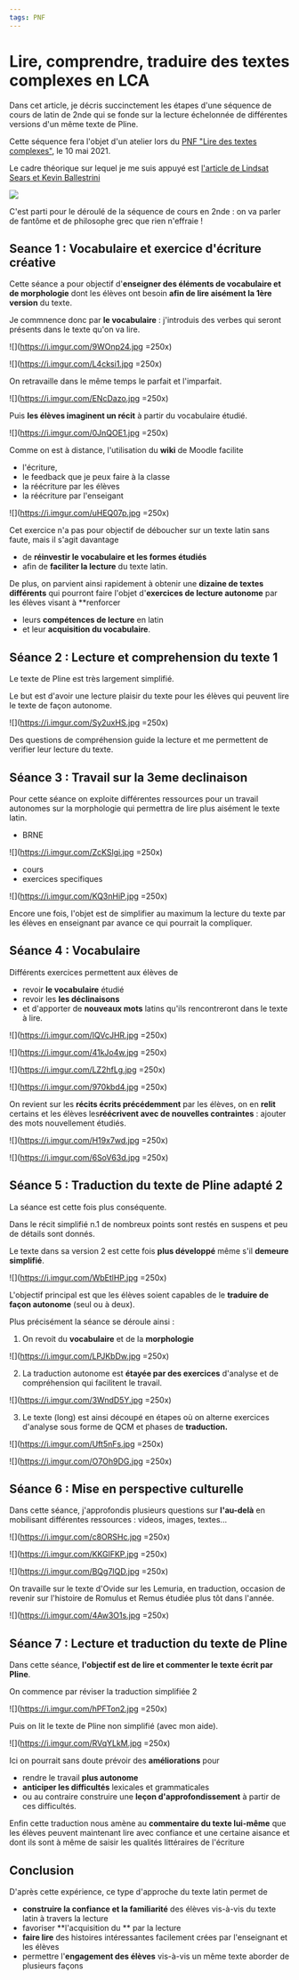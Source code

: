```yaml
---
tags: PNF
---
```


# Lire, comprendre, traduire des textes complexes en LCA

Dans cet article, je décris succinctement les étapes d'une séquence de cours de latin de 2nde qui se fonde sur la lecture échelonnée de différentes versions d'un même texte de Pline.

Cette séquence fera l'objet d'un atelier lors du [PNF "Lire des textes complexes"](https://eduscol.education.fr/2750/rendez-vous-des-lettres-2021-lire-et-faire-lire-des-oeuvres-litteraires-complexes), le 10 mai 2021. 

Le cadre théorique sur lequel je me suis appuyé est [l'article de Lindsat Sears et Kevin Ballestrini](https://www.cambridge.org/core/journals/journal-of-classics-teaching/article/adapting-antiquity-using-tiered-texts-to-increase-latin-reading-proficiency/AA82FBC3378B9668B574399F598F7489)

![](https://i.imgur.com/ybJnqMO.png)

C'est parti pour le déroulé de la séquence de cours en 2nde : on va parler de fantôme et de philosophe grec que rien n'effraie !

## Seance 1 : Vocabulaire et exercice d'écriture créative

Cette séance a pour objectif d'**enseigner des éléments de vocabulaire et de morphologie** dont les élèves ont besoin **afin de lire aisément la 1ère version** du texte. 

Je commnence donc par **le vocabulaire** : j'introduis des verbes qui seront présents dans le texte qu'on va lire.

![](https://i.imgur.com/9WOnp24.jpg =250x)

![](https://i.imgur.com/L4cksi1.jpg =250x)

On retravaille dans le même temps le parfait et l'imparfait.

![](https://i.imgur.com/ENcDazo.jpg =250x)

Puis **les élèves imaginent un récit** à partir du vocabulaire étudié.

![](https://i.imgur.com/0JnQOE1.jpg =250x)

Comme on est à distance, l'utilisation du **wiki** de Moodle facilite 
- l'écriture, 
- le feedback que je peux faire à la classe 
- la réécriture par les élèves
- la réécriture par l'enseigant

![](https://i.imgur.com/uHEQ07p.jpg =250x)

Cet exercice n'a pas pour objectif de déboucher sur un texte latin sans faute, mais il s'agit davantage 
- de **réinvestir le vocabulaire et les formes étudiés** 
- afin de **faciliter la lecture** du texte latin.

De plus, on parvient ainsi rapidement à obtenir une **dizaine de textes différents** qui pourront faire l'objet d'**exercices de lecture autonome** par les élèves visant à **renforcer 
- leurs **compétences de lecture** en latin
- et leur **acquisition du vocabulaire**.


## Séance 2 : Lecture et comprehension du texte 1

Le texte de Pline est très largement simplifié.

Le but est d'avoir une lecture plaisir du texte pour les élèves qui peuvent lire le texte de façon autonome.

![](https://i.imgur.com/Sy2uxHS.jpg =250x)

Des questions de compréhension guide la lecture et me permettent de verifier leur lecture du texte.


## Séance 3 : Travail sur la 3eme declinaison 

Pour cette séance on exploite différentes ressources pour un travail autonomes sur la morphologie qui permettra de lire plus aisément le texte latin.

- BRNE 

![](https://i.imgur.com/ZcKSlgi.jpg =250x)


- cours 
- exercices specifiques

![](https://i.imgur.com/KQ3nHiP.jpg =250x)

Encore une fois, l'objet est de simplifier au maximum la lecture du texte par les élèves en enseignant par avance ce qui pourrait la compliquer. 


## Séance 4 : Vocabulaire

Différents exercices permettent aux élèves de 
- revoir **le vocabulaire** étudié 
- revoir les **les déclinaisons** 
- et d'apporter de **nouveaux mots** latins qu'ils rencontreront dans le texte à lire. 

![](https://i.imgur.com/IQVcJHR.jpg =250x)

![](https://i.imgur.com/41kJo4w.jpg =250x)

![](https://i.imgur.com/LZ2hfLg.jpg =250x)

![](https://i.imgur.com/970kbd4.jpg =250x)


On revient sur les **récits écrits précédemment** par les élèves, on en **relit** certains et les élèves les**réécrivent avec de nouvelles contraintes** : ajouter des mots nouvellement étudiés.


![](https://i.imgur.com/H19x7wd.jpg =250x)


![](https://i.imgur.com/6SoV63d.jpg =250x)



## Séance 5 : Traduction du texte de Pline adapté 2

La séance est cette fois plus conséquente. 

Dans le récit simplifié n.1 de nombreux points sont restés en suspens et peu de détails sont donnés. 

Le texte dans sa version 2 est cette fois **plus développé** même s'il **demeure simplifié**.

![](https://i.imgur.com/WbEtlHP.jpg =250x)


L'objectif principal est que les élèves soient capables de le **traduire de façon autonome** (seul ou à deux). 

Plus précisément la séance se déroule ainsi : 

1. On revoit du **vocabulaire** et de la **morphologie** 

![](https://i.imgur.com/LPJKbDw.jpg =250x)


2. La traduction autonome est **étayée par des exercices** d'analyse et de compréhension qui facilitent le travail.

![](https://i.imgur.com/3WndD5Y.jpg =250x)


3. Le texte (long) est ainsi découpé en étapes où on alterne exercices d'analyse sous forme de QCM et phases de **traduction.**

![](https://i.imgur.com/Uft5nFs.jpg =250x)

![](https://i.imgur.com/O7Oh9DG.jpg =250x)


## Séance 6 : Mise en perspective culturelle

Dans cette séance, j'approfondis plusieurs questions sur **l'au-delà** en mobilisant différentes ressources : videos, images, textes...

![](https://i.imgur.com/c8ORSHc.jpg =250x)

![](https://i.imgur.com/KKGlFKP.jpg =250x)

![](https://i.imgur.com/BQg7IQD.jpg =250x)


On travaille sur le texte d'Ovide sur les Lemuria, en traduction, occasion de revenir sur l'histoire de Romulus et Remus étudiée plus tôt dans l'année. 

![](https://i.imgur.com/4Aw3O1s.jpg =250x)


## Séance 7 : Lecture et traduction du texte de Pline


Dans cette séance, **l'objectif est de lire et commenter le texte écrit par Pline**. 

On commence par réviser la traduction simplifiée 2

![](https://i.imgur.com/hPFTon2.jpg =250x)


Puis on lit le texte de Pline non simplifié (avec mon aide).

![](https://i.imgur.com/RVqYLkM.jpg =250x)

Ici on pourrait sans doute prévoir des **améliorations** pour 
- rendre le travail **plus autonome**
- **anticiper les difficultés** lexicales et grammaticales 
- ou au contraire construire une **leçon d'approfondissement** à partir de ces difficultés.

Enfin cette traduction nous amène au **commentaire du texte lui-même** que les élèves peuvent maintenant lire avec confiance et une certaine aisance et dont ils sont à  même de saisir les qualités littéraires de l'écriture

## Conclusion 

D'après cette expérience, ce type d'approche du texte latin permet de

- **construire la confiance et la familiarité** des élèves vis-à-vis du texte latin à travers la lecture
- favoriser **l'acquisition du ** par la lecture
- **faire lire** des histoires intéressantes facilement crées par l'enseignant et les élèves
- permettre l'**engagement des élèves** vis-à-vis un même texte aborder de plusieurs façons